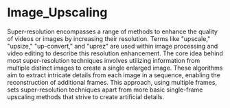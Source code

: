 # Image_Upscaling
Super-resolution encompasses a range of methods to enhance the quality of videos or images by increasing their resolution. Terms like "upscale," "upsize," "up-convert," and "uprez" are used within image processing and video editing to describe this resolution enhancement. The core idea behind most super-resolution techniques involves utilizing information from multiple distinct images to create a single enlarged image. These algorithms aim to extract intricate details from each image in a sequence, enabling the reconstruction of additional frames. This approach, using multiple frames, sets super-resolution techniques apart from more basic single-frame upscaling methods that strive to create artificial details.
